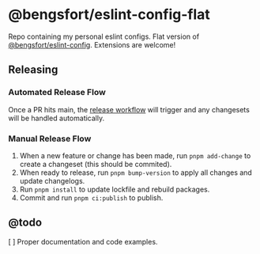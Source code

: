 # @bengsfort/eslint-config-flat

Repo containing my personal eslint configs. Flat version of [@bengsfort/eslint-config](https://github.com/bengsfort/eslint-config). Extensions are welcome!

## Releasing

### Automated Release Flow

Once a PR hits main, the [release workflow](./.github/workflows/release.yml) will trigger and any changesets will be handled automatically.

### Manual Release Flow

1. When a new feature or change has been made, run `pnpm add-change` to create a changeset (this should be commited).
2. When ready to release, run `pnpm bump-version` to apply all changes and update changelogs.
3. Run `pnpm install` to update lockfile and rebuild packages.
4. Commit and run `pnpm ci:publish` to publish.

## @todo

[ ] Proper documentation and code examples.
